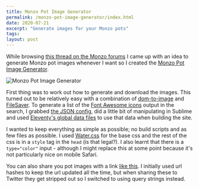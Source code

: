 ```yaml
---
title: Monzo Pot Image Generator
permalink: /monzo-pot-image-generator/index.html
date: 2020-07-21
excerpt: "Generate images for your Monzo pots"
tags:
layout: post
---
```


While browsing [this thread on the Monzo forums](https://community.monzo.com/t/custom-pot-images-to-use/62748/325) I came up with an idea to generate Monzo pot images whenever I want so I created the [Monzo Pot Image Generator](https://potimages.rknight.me/).

![Monzo Pot Image Generator](https://rknightuk.s3.us-east-1.amazonaws.com/site/preview-image.png)

First thing was to work out how to generate and download the images. This turned out to be relatively easy with a combination of [dom-to-image](https://github.com/tsayen/dom-to-image) and [FileSaver](https://github.com/eligrey/FileSaver.js). To generate a list of the [Font Awesome icons](https://fontawesome.com/) output in the search, I grabbed [the JSON config](https://github.com/FortAwesome/Font-Awesome/blob/master/metadata/icons.json), did a little bit of manipulating in Sublime and used [Eleventy's global data files](https://www.11ty.dev/) to use that data when building the site.

I wanted to keep everything as simple as possible; no build scripts and as few files as possible. I used [Water.css](https://watercss.kognise.dev/) for the base css and the rest of the css is in a `style` tag in the `head` (is that legal?). I also learnt that there is a `type="color"` input - although I might replace this at some point because it's not particularly nice on mobile Safari.

You can also share you pot images with a link [like this](https://potimages.rknight.me/?i=chess-queen&ip=fas&c=333333&bg=b7edd0). I initially used url hashes to keep the url updated all the time, but when sharing these to Twitter they get stripped out so I switched to using query strings instead.